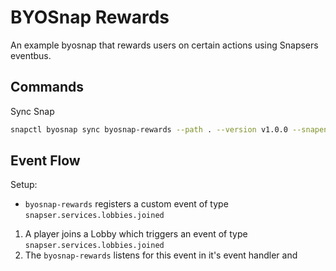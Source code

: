 # BYOSnap Rewards

An example byosnap that rewards users on certain actions using Snapsers eventbus.

## Commands

Sync Snap

```bash
snapctl byosnap sync byosnap-rewards --path . --version v1.0.0 --snapend-id SNAPEND_ID
```


## Event Flow

Setup:
- `byosnap-rewards` registers a custom event of type `snapser.services.lobbies.joined`

1. A player joins a Lobby which triggers an event of type `snapser.services.lobbies.joined`
2. The `byosnap-rewards` listens for this event in it's event handler and 